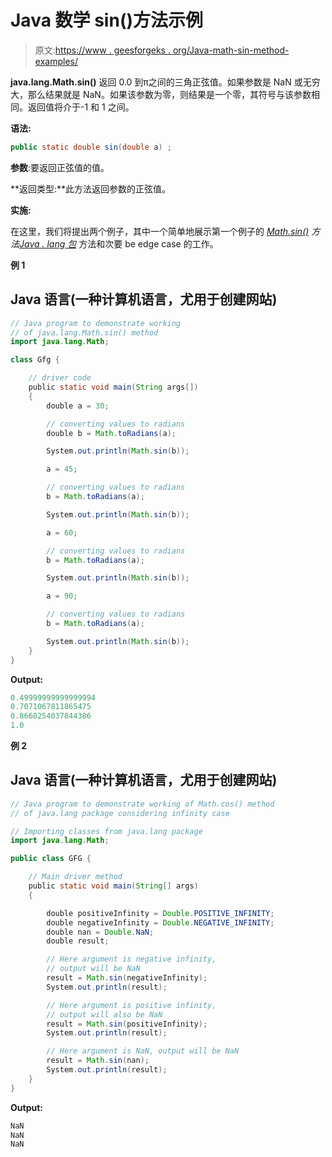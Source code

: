 # Java 数学 sin()方法示例

> 原文:[https://www . geesforgeks . org/Java-math-sin-method-examples/](https://www.geeksforgeeks.org/java-math-sin-method-examples/)

**java.lang.Math.sin()** 返回 0.0 到π之间的三角正弦值。如果参数是 NaN 或无穷大，那么结果就是 NaN。如果该参数为零，则结果是一个零，其符号与该参数相同。返回值将介于-1 和 1 之间。

**语法:**

```java
public static double sin(double a) ;
```

**参数**:要返回正弦值的值。

**返回类型:**此方法返回参数的正弦值。

**实施:**

在这里，我们将提出两个例子，其中一个简单地展示第一个例子的 [*Math.sin()*](https://www.geeksforgeeks.org/java-math-sin-method-examples/) *方法*[*Java . lang 包*](https://www.geeksforgeeks.org/java-lang-package-java/) 方法和次要 be edge case 的工作。

**例 1**

## Java 语言(一种计算机语言，尤用于创建网站)

```java
// Java program to demonstrate working
// of java.lang.Math.sin() method
import java.lang.Math;

class Gfg {

    // driver code
    public static void main(String args[])
    {
        double a = 30;

        // converting values to radians
        double b = Math.toRadians(a);

        System.out.println(Math.sin(b));

        a = 45;

        // converting values to radians
        b = Math.toRadians(a);

        System.out.println(Math.sin(b));

        a = 60;

        // converting values to radians
        b = Math.toRadians(a);

        System.out.println(Math.sin(b));

        a = 90;

        // converting values to radians
        b = Math.toRadians(a);

        System.out.println(Math.sin(b));
    }
}
```

**Output:** 

```java
0.49999999999999994
0.7071067811865475
0.8660254037844386
1.0
```

**例 2**

## Java 语言(一种计算机语言，尤用于创建网站)

```java
// Java program to demonstrate working of Math.cos() method
// of java.lang package considering infinity case

// Importing classes from java.lang package
import java.lang.Math;

public class GFG {

    // Main driver method
    public static void main(String[] args)
    {

        double positiveInfinity = Double.POSITIVE_INFINITY;
        double negativeInfinity = Double.NEGATIVE_INFINITY;
        double nan = Double.NaN;
        double result;

        // Here argument is negative infinity,
        // output will be NaN
        result = Math.sin(negativeInfinity);
        System.out.println(result);

        // Here argument is positive infinity,
        // output will also be NaN
        result = Math.sin(positiveInfinity);
        System.out.println(result);

        // Here argument is NaN, output will be NaN
        result = Math.sin(nan);
        System.out.println(result);
    }
}
```

**Output:** 

```java
NaN
NaN
NaN
```
